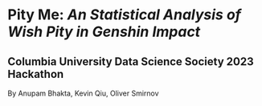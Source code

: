 # Pity Me: _An Statistical Analysis of Wish Pity in Genshin Impact_
## Columbia University Data Science Society 2023 Hackathon

By Anupam Bhakta, Kevin Qiu, Oliver Smirnov
